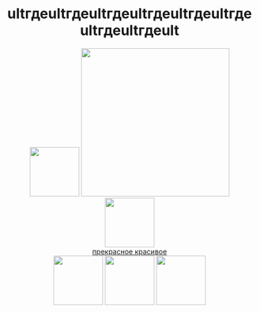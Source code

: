 <div id="header" align="center"><h1>ultгдеultгдеultгдеultгдеultгдеultгдеultгдеultгдеult</h1></div>
<div id="header" align="center">
    <img src="https://psv4.userapi.com/c236331/u450673500/docs/d14/12c71c50804d/bttv_hlam-512px-7.gif?extra=CQN-bdwRXfw6EKEybNMAlHlHTFoAg_X8_POdLVv9F6YsYp-Ly1ypyavjEananoMXGleW2-Mxrcc6o8YUlnfdXz1wVeG9jat6GUgZMKlk2prRS4ijKBfkCLSFJudsfcmns2dJ_Mdw_NATAeTEQuxNdqwO5C-z" width="100" фроги прыгает во все 4 стороны>
  <img src="https://cdn.humoraf.ru/wp-content/uploads/2018/08/gifki-spokojnoj-nochi-2.gif" width="300"/>
  <img src="https://psv4.userapi.com/c236331/u450673500/docs/d14/12c71c50804d/bttv_hlam-512px-7.gif?extra=CQN-bdwRXfw6EKEybNMAlHlHTFoAg_X8_POdLVv9F6YsYp-Ly1ypyavjEananoMXGleW2-Mxrcc6o8YUlnfdXz1wVeG9jat6GUgZMKlk2prRS4ijKBfkCLSFJudsfcmns2dJ_Mdw_NATAeTEQuxNdqwO5C-z" width="100" фроги прыгает во все 4 стороны>
</div>
  

        
<div id="badges" align="center">
  <a href="https://vk.com/go_fnck_stnpid">
   прекрасное красивое
  </a>
</div>

    
<div id="header" align="center">
  <img src="https://psv4.userapi.com/c237331/u450673500/docs/d13/710476ebe11d/kit.gif?extra=DJsKizLLiELA2Y-nLGHobb0eEW7UPHDwtD7rQvwybnENoPvgnGO2YI_1LDBmLRyLIYd88KumRCrycewlYk1v71AmFhAV4ERnb4dwqrANWb020lAt6vQmD95IimcvKDxqryFEAW6RxtAsrKB02hXm-Je7eAZk" width="100" котик>
  <img src="https://psv4.userapi.com/c236331/u450673500/docs/d5/a88a22dedeac/froggi-dyorgaet-rukami.gif?extra=eUIy4pc_V_8MzJ3b68fU66nE9K-OHhekw5yP6f1R8KqF18tNDXBNNalg6ZpsTO5rTxWKw4B8_T6iZcRZG6MXyoWtIx8UHFKbGo7PVJgm3MLi7hWbSd5iol-Zqv3wl6cXK2uNft_GwAtDx0qR3gZpZ6Snxq-H" width="100" фроги с палками>
  <img src="https://psv4.userapi.com/c237131/u450673500/docs/d3/15626103cfcc/misha.gif?extra=3x0p0AhxAcMLh2MlWRZAnN3UA6e5qnRP0Iy3GRjMI1BsD1zOz6urL2FwHA-YVCTCq8N7Ny2HFSL67xzeheUaPPvS-GNQYb7X22YOuNnvbxnpSwi2ZYcJOP0RfA1pG4PkoWEy5plYC9qfRplBQzXTM4BjtJsz" width="100" медведь>
  
</div>
